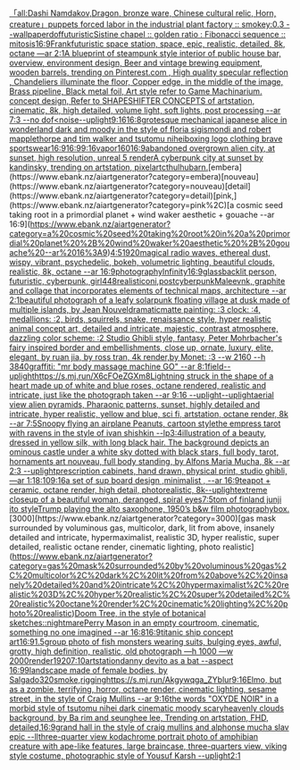 [「all:Dashi Namdakov,Dragon, bronze ware, Chinese cultural relic, Horn, creature」](https://www.ebank.nz/aiartgenerator?category=%E3%80%8Call%3ADashi%20Namdakov%2CDragon%2C%20bronze%20ware%2C%20Chinese%20cultural%20relic%2C%20Horn%2C%20creature%E3%80%8D)[puppets forced labor in the industrial plant factory :: smokey:0.3 --wallpaper](https://www.ebank.nz/aiartgenerator?category=puppets%20forced%20labor%20in%20the%20industrial%20plant%20factory%20%3A%3A%20smokey%3A0.3%20--wallpaper)[dof](https://www.ebank.nz/aiartgenerator?category=dof)[futuristic](https://www.ebank.nz/aiartgenerator?category=futuristic)[Sistine chapel :: golden ratio : Fibonacci sequence :: mitosis](https://www.ebank.nz/aiartgenerator?category=Sistine%20chapel%20%3A%3A%20golden%20ratio%20%3A%20Fibonacci%20sequence%20%3A%3A%20mitosis)[16:9](https://www.ebank.nz/aiartgenerator?category=16%3A9)[Frank](https://www.ebank.nz/aiartgenerator?category=Frank)[futuristic space station, space, epic, realistic, detailed, 8k, octane —ar 2:1](https://www.ebank.nz/aiartgenerator?category=futuristic%20space%20station%2C%20space%2C%20epic%2C%20realistic%2C%20detailed%2C%208k%2C%20octane%20%E2%80%94ar%202%3A1)[A blueprint of steampunk style interior of public house bar,  overview, environment  design,  Beer and vintage brewing equipment, wooden barrels,  trending on Pinterest.com  , High quality specular reflection ,  Chandeliers illuminate the floor, Copper  edge, in the middle of the image, Brass pipeline,  Black metal foil,  Art style refer to Game Machinarium.  concept design, Refer to SHAPESHIFTER CONCEPTS  of artstation, cinematic,  8k, high detailed,  volume light,  soft lights,  post processing    --ar 7:3   --no dof](https://www.ebank.nz/aiartgenerator?category=A%20blueprint%20of%20steampunk%20style%20interior%20of%20public%20house%20bar%2C%20%20overview%2C%20environment%20%20design%2C%20%20Beer%20and%20vintage%20brewing%20equipment%2C%20wooden%20barrels%2C%20%20trending%20on%20Pinterest.com%20%20%2C%20High%20quality%20specular%20reflection%20%2C%20%20Chandeliers%20illuminate%20the%20floor%2C%20Copper%20%20edge%2C%20in%20the%20middle%20of%20the%20image%2C%20Brass%20pipeline%2C%20%20Black%20metal%20foil%2C%20%20Art%20style%20refer%20to%20Game%20Machinarium.%20%20concept%20design%2C%20Refer%20to%20SHAPESHIFTER%20CONCEPTS%20%20of%20artstation%2C%20cinematic%2C%20%208k%2C%20high%20detailed%2C%20%20volume%20light%2C%20%20soft%20lights%2C%20%20post%20processing%20%20%20%20--ar%207%3A3%20%20%20--no%20dof)[<noise](https://www.ebank.nz/aiartgenerator?category=%3Cnoise)[](https://www.ebank.nz/aiartgenerator?category=)[--uplight](https://www.ebank.nz/aiartgenerator?category=--uplight)[9:16](https://www.ebank.nz/aiartgenerator?category=9%3A16)[16:8](https://www.ebank.nz/aiartgenerator?category=16%3A8)[grotesque mechanical japanese alice in wonderland dark and moody in the style of floria sigismondi and robert mapplethorpe and tim walker and tsutomu nihei](https://www.ebank.nz/aiartgenerator?category=grotesque%20mechanical%20japanese%20alice%20in%20wonderland%20dark%20and%20moody%20in%20the%20style%20of%20floria%20sigismondi%20and%20robert%20mapplethorpe%20and%20tim%20walker%20and%20tsutomu%20nihei)[boxing logo clothing brave sportswear](https://www.ebank.nz/aiartgenerator?category=boxing%20logo%20clothing%20brave%20sportswear)[16:9](https://www.ebank.nz/aiartgenerator?category=16%3A9)[16:9](https://www.ebank.nz/aiartgenerator?category=16%3A9)[9:16](https://www.ebank.nz/aiartgenerator?category=9%3A16)[vapor](https://www.ebank.nz/aiartgenerator?category=vapor)[1](https://www.ebank.nz/aiartgenerator?category=1)[60](https://www.ebank.nz/aiartgenerator?category=60)[16:9](https://www.ebank.nz/aiartgenerator?category=16%3A9)[abandoned overgrown alien city, at sunset, high resolution, unreal 5 render](https://www.ebank.nz/aiartgenerator?category=abandoned%20overgrown%20alien%20city%2C%20at%20sunset%2C%20high%20resolution%2C%20unreal%205%20render)[A cyberpunk city at sunset by kandinsky, trending on artstation, pixelart](https://www.ebank.nz/aiartgenerator?category=A%20cyberpunk%20city%20at%20sunset%20by%20kandinsky%2C%20trending%20on%20artstation%2C%20pixelart)[cthulhu](https://www.ebank.nz/aiartgenerator?category=cthulhu)[barn.](https://www.ebank.nz/aiartgenerator?category=barn.)[embera](https://www.ebank.nz/aiartgenerator?category=embera)[nouveau](https://www.ebank.nz/aiartgenerator?category=nouveau)[detail](https://www.ebank.nz/aiartgenerator?category=detail)[pink,](https://www.ebank.nz/aiartgenerator?category=pink%2C)[a cosmic seed taking root in a primordial planet + wind waker aesthetic + gouache --ar 16:9](https://www.ebank.nz/aiartgenerator?category=a%20cosmic%20seed%20taking%20root%20in%20a%20primordial%20planet%20%2B%20wind%20waker%20aesthetic%20%2B%20gouache%20--ar%2016%3A9)[4:5](https://www.ebank.nz/aiartgenerator?category=4%3A5)[1920](https://www.ebank.nz/aiartgenerator?category=1920)[magical radio waves, ethereal dust, wispy, vibrant, psychedelic, bokeh, volumetric lighting, beautiful clouds, realistic, 8k, octane --ar 16:9](https://www.ebank.nz/aiartgenerator?category=magical%20radio%20waves%2C%20ethereal%20dust%2C%20wispy%2C%20vibrant%2C%20psychedelic%2C%20bokeh%2C%20volumetric%20lighting%2C%20beautiful%20clouds%2C%20realistic%2C%208k%2C%20octane%20--ar%2016%3A9)[photography](https://www.ebank.nz/aiartgenerator?category=photography)[Infinity](https://www.ebank.nz/aiartgenerator?category=Infinity)[16:9](https://www.ebank.nz/aiartgenerator?category=16%3A9)[glass](https://www.ebank.nz/aiartgenerator?category=glass)[backlit person, futuristic, cyberpunk, girl](https://www.ebank.nz/aiartgenerator?category=backlit%20person%2C%20futuristic%2C%20cyberpunk%2C%20girl)[448](https://www.ebank.nz/aiartgenerator?category=448)[realistic](https://www.ebank.nz/aiartgenerator?category=realistic)[oni,postcyberpunk](https://www.ebank.nz/aiartgenerator?category=oni%2Cpostcyberpunk)[Maleev](https://www.ebank.nz/aiartgenerator?category=Maleev)[nk, graphite and collage that incorporates elements of technical maps, architecture --ar 2:1](https://www.ebank.nz/aiartgenerator?category=nk%2C%20graphite%20and%20collage%20that%20incorporates%20elements%20of%20technical%20maps%2C%20architecture%20--ar%202%3A1)[beautiful photograph of a leafy solarpunk floating village at dusk made of multiple islands, by Jean Nouvel](https://www.ebank.nz/aiartgenerator?category=beautiful%20photograph%20of%20a%20leafy%20solarpunk%20floating%20village%20at%20dusk%20made%20of%20multiple%20islands%2C%20by%20Jean%20Nouvel)[dramatic](https://www.ebank.nz/aiartgenerator?category=dramatic)[matte painting: :3 clock: :4, medallions: :2, birds, squirrels, snake, renaissance style, hyper realistic animal concept art, detailed and intricate, majestic, contrast atmosphere, dazzling color scheme: :2 Studio Ghibli style, fantasy, Peter Mohrbacher's fairy inspired border and embellishments, close up, ornate, luxury, elite, elegant, by ruan jia, by ross tran, 4k render,by Monet: :3 --w 2160 --h 3840](https://www.ebank.nz/aiartgenerator?category=matte%20painting%3A%20%3A3%20clock%3A%20%3A4%2C%20medallions%3A%20%3A2%2C%20birds%2C%20squirrels%2C%20snake%2C%20renaissance%20style%2C%20hyper%20realistic%20animal%20concept%20art%2C%20detailed%20and%20intricate%2C%20majestic%2C%20contrast%20atmosphere%2C%20dazzling%20color%20scheme%3A%20%3A2%20Studio%20Ghibli%20style%2C%20fantasy%2C%20Peter%20Mohrbacher%27s%20fairy%20inspired%20border%20and%20embellishments%2C%20close%20up%2C%20ornate%2C%20luxury%2C%20elite%2C%20elegant%2C%20by%20ruan%20jia%2C%20by%20ross%20tran%2C%204k%20render%2Cby%20Monet%3A%20%3A3%20--w%202160%20--h%203840)[graffiti: "mr body massage machine GO" --ar 8:1](https://www.ebank.nz/aiartgenerator?category=graffiti%3A%20%22mr%20body%20massage%20machine%20GO%22%20--ar%208%3A1)[field](https://www.ebank.nz/aiartgenerator?category=field)[--uplight](https://www.ebank.nz/aiartgenerator?category=--uplight)[<https://s.mj.run/X6cFOeZGXm8>](https://www.ebank.nz/aiartgenerator?category=%3Chttps%3A//s.mj.run/X6cFOeZGXm8%3E)[Lightning struck in the shape of a heart made up of white and blue roses, octane rendered, realistic and intricate, just like the photograph taken  --ar 9:16 --uplight](https://www.ebank.nz/aiartgenerator?category=Lightning%20struck%20in%20the%20shape%20of%20a%20heart%20made%20up%20of%20white%20and%20blue%20roses%2C%20octane%20rendered%2C%20realistic%20and%20intricate%2C%20just%20like%20the%20photograph%20taken%20%20--ar%209%3A16%20--uplight)[--uplight](https://www.ebank.nz/aiartgenerator?category=--uplight)[aerial view alien pyramids, Pharaonic patterns, sunset, highly detailed and intricate, hyper realistic, yellow and blue, sci fi, artstation, octane render, 8k --ar 7:5](https://www.ebank.nz/aiartgenerator?category=aerial%20view%20alien%20pyramids%2C%20Pharaonic%20patterns%2C%20sunset%2C%20highly%20detailed%20and%20intricate%2C%20hyper%20realistic%2C%20yellow%20and%20blue%2C%20sci%20fi%2C%20artstation%2C%20octane%20render%2C%208k%20--ar%207%3A5)[Snoopy flying an airplane Peanuts, cartoon style](https://www.ebank.nz/aiartgenerator?category=Snoopy%20flying%20an%20airplane%20Peanuts%2C%20cartoon%20style)[the empress tarot with ravens in the style of ivan shishkin --lp](https://www.ebank.nz/aiartgenerator?category=the%20empress%20tarot%20with%20ravens%20in%20the%20style%20of%20ivan%20shishkin%20--lp)[3:4](https://www.ebank.nz/aiartgenerator?category=3%3A4)[illustration of a beauty, dressed in yellow silk, with long black hair. The background depicts an ominous castle under a white sky dotted with black stars, full body, tarot, hornaments art nouveau,  full body standing, by Alfons Maria Mucha, 8k --ar 2:3 --uplight](https://www.ebank.nz/aiartgenerator?category=illustration%20of%20a%20beauty%2C%20dressed%20in%20yellow%20silk%2C%20with%20long%20black%20hair.%20The%20background%20depicts%20an%20ominous%20castle%20under%20a%20white%20sky%20dotted%20with%20black%20stars%2C%20full%20body%2C%20tarot%2C%20hornaments%20art%20nouveau%2C%20%20full%20body%20standing%2C%20by%20Alfons%20Maria%20Mucha%2C%208k%20--ar%202%3A3%20--uplight)[prescription cabinets, hand drawn, physical print, studio ghibli, —ar 1:1](https://www.ebank.nz/aiartgenerator?category=prescription%20cabinets%2C%20hand%20drawn%2C%20physical%20print%2C%20studio%20ghibli%2C%20%E2%80%94ar%201%3A1)[8:10](https://www.ebank.nz/aiartgenerator?category=8%3A10)[9:16](https://www.ebank.nz/aiartgenerator?category=9%3A16)[a set of sup board design  ,minimalist , --ar 16:9](https://www.ebank.nz/aiartgenerator?category=a%20set%20of%20sup%20board%20design%20%20%2Cminimalist%20%2C%20--ar%2016%3A9)[teapot + ceramic, octane render, high detail, photorealistic, 8k](https://www.ebank.nz/aiartgenerator?category=teapot%20%2B%20ceramic%2C%20octane%20render%2C%20high%20detail%2C%20photorealistic%2C%208k)[--uplight](https://www.ebank.nz/aiartgenerator?category=--uplight)[extreme closeup of a beautiful woman, deranged, spiral eyes](https://www.ebank.nz/aiartgenerator?category=extreme%20closeup%20of%20a%20beautiful%20woman%2C%20deranged%2C%20spiral%20eyes)[7:5](https://www.ebank.nz/aiartgenerator?category=7%3A5)[tom of finland junji ito style](https://www.ebank.nz/aiartgenerator?category=tom%20of%20finland%20junji%20ito%20style)[Trump playing the alto saxophone, 1950’s b&w film photography](https://www.ebank.nz/aiartgenerator?category=Trump%20playing%20the%20alto%20saxophone%2C%201950%E2%80%99s%20b%26w%20film%20photography)[box.](https://www.ebank.nz/aiartgenerator?category=box.)[3000](https://www.ebank.nz/aiartgenerator?category=3000)[gas mask surrounded by voluminous gas, multicolor, dark, lit from above, insanely detailed and intricate, hypermaximalist, realistic 3D, hyper realistic, super detailed, realistic octane render, cinematic lighting, photo realistic](https://www.ebank.nz/aiartgenerator?category=gas%20mask%20surrounded%20by%20voluminous%20gas%2C%20multicolor%2C%20dark%2C%20lit%20from%20above%2C%20insanely%20detailed%20and%20intricate%2C%20hypermaximalist%2C%20realistic%203D%2C%20hyper%20realistic%2C%20super%20detailed%2C%20realistic%20octane%20render%2C%20cinematic%20lighting%2C%20photo%20realistic)[Doom Tree, in the style of botanical sketches](https://www.ebank.nz/aiartgenerator?category=Doom%20Tree%2C%20in%20the%20style%20of%20botanical%20sketches)[::nightmare](https://www.ebank.nz/aiartgenerator?category=%3A%3Anightmare)[Perry Mason in an empty courtroom, cinematic, something no one imagined --ar 16:8](https://www.ebank.nz/aiartgenerator?category=Perry%20Mason%20in%20an%20empty%20courtroom%2C%20cinematic%2C%20something%20no%20one%20imagined%20--ar%2016%3A8)[16:9](https://www.ebank.nz/aiartgenerator?category=16%3A9)[titanic ship concept art](https://www.ebank.nz/aiartgenerator?category=titanic%20ship%20concept%20art)[16:9](https://www.ebank.nz/aiartgenerator?category=16%3A9)[1.5](https://www.ebank.nz/aiartgenerator?category=1.5)[group photo of fish monsters wearing suits, bulging eyes, awful, grotty, high definition, realistic, old photograph —h 1000 —w 2000](https://www.ebank.nz/aiartgenerator?category=group%20photo%20of%20fish%20monsters%20wearing%20suits%2C%20bulging%20eyes%2C%20awful%2C%20grotty%2C%20high%20definition%2C%20realistic%2C%20old%20photograph%20%E2%80%94h%201000%20%E2%80%94w%202000)[render](https://www.ebank.nz/aiartgenerator?category=render)[1920](https://www.ebank.nz/aiartgenerator?category=1920)[7:10](https://www.ebank.nz/aiartgenerator?category=7%3A10)[artstation](https://www.ebank.nz/aiartgenerator?category=artstation)[danny devito as a bat --aspect 16:9](https://www.ebank.nz/aiartgenerator?category=danny%20devito%20as%20a%20bat%20--aspect%2016%3A9)[9](https://www.ebank.nz/aiartgenerator?category=9)[landscape made of female bodies, by Salgado](https://www.ebank.nz/aiartgenerator?category=landscape%20made%20of%20female%20bodies%2C%20by%20Salgado)[320](https://www.ebank.nz/aiartgenerator?category=320)[smoke,](https://www.ebank.nz/aiartgenerator?category=smoke%2C)[rigging](https://www.ebank.nz/aiartgenerator?category=rigging)[<https://s.mj.run/Akgywqga_ZY>](https://www.ebank.nz/aiartgenerator?category=%3Chttps%3A//s.mj.run/Akgywqga_ZY%3E)[blur](https://www.ebank.nz/aiartgenerator?category=blur)[9:16](https://www.ebank.nz/aiartgenerator?category=9%3A16)[Elmo, but as a zombie, terrifying, horror, octane render, cinematic lighting, sesame street, in the style of Craig Mullins --ar 9:16](https://www.ebank.nz/aiartgenerator?category=Elmo%2C%20but%20as%20a%20zombie%2C%20terrifying%2C%20horror%2C%20octane%20render%2C%20cinematic%20lighting%2C%20sesame%20street%2C%20in%20the%20style%20of%20Craig%20Mullins%20--ar%209%3A16)[the words "OXYDE NOIR" in a morbid style of tsutomu nihei dark cinematic moody scary](https://www.ebank.nz/aiartgenerator?category=the%20words%20%22OXYDE%20NOIR%22%20in%20a%20morbid%20style%20of%20tsutomu%20nihei%20dark%20cinematic%20moody%20scary)[heavenly clouds background, by Ba rim and seunghee lee, Trending on artstation, FHD, detailed,](https://www.ebank.nz/aiartgenerator?category=heavenly%20clouds%20background%2C%20by%20Ba%20rim%20and%20seunghee%20lee%2C%20Trending%20on%20artstation%2C%20FHD%2C%20detailed%2C)[16:9](https://www.ebank.nz/aiartgenerator?category=16%3A9)[grand hall in the style of craig mullins and alphonse mucha slav epic --ll](https://www.ebank.nz/aiartgenerator?category=grand%20hall%20in%20the%20style%20of%20craig%20mullins%20and%20alphonse%20mucha%20slav%20epic%20--ll)[three-quarter view kodachrome portrait photo of amphibian creature with ape-like features, large braincase, three-quarters view, viking style costume, photographic style of Yousuf Karsh --uplight](https://www.ebank.nz/aiartgenerator?category=three-quarter%20view%20kodachrome%20portrait%20photo%20of%20amphibian%20creature%20with%20ape-like%20features%2C%20large%20braincase%2C%20three-quarters%20view%2C%20viking%20style%20costume%2C%20photographic%20style%20of%20Yousuf%20Karsh%20--uplight)[2:1](https://www.ebank.nz/aiartgenerator?category=2%3A1)
